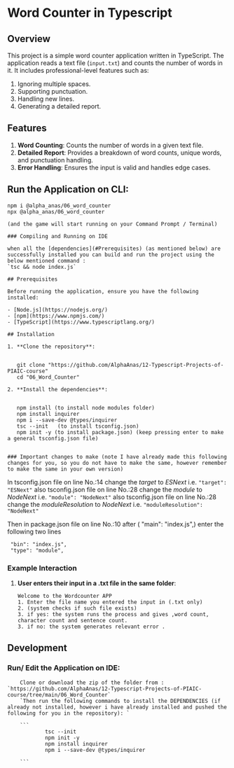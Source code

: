 # Word Counter in Typescript

## Overview

This project is a simple word counter application written in TypeScript. The application reads a text file (`input.txt`) and counts the number of words in it. It includes professional-level features such as:

1. Ignoring multiple spaces.
2. Supporting punctuation.
3. Handling new lines.
4. Generating a detailed report.

## Features

1. **Word Counting**: Counts the number of words in a given text file.
2. **Detailed Report**: Provides a breakdown of word counts, unique words, and punctuation handling.
3. **Error Handling**: Ensures the input is valid and handles edge cases.
## Run the Application on CLI:

```
npm i @alpha_anas/06_word_counter
npx @alpha_anas/06_word_counter

(and the game will start running on your Command Prompt / Terminal)

### Compiling and Running on IDE

when all the [dependencies](#Prerequisites) (as mentioned below) are successfully installed you can build and run the project using the
below mentioned command :
`tsc && node index.js`

## Prerequisites

Before running the application, ensure you have the following installed:

- [Node.js](https://nodejs.org/)
- [npm](https://www.npmjs.com/)
- [TypeScript](https://www.typescriptlang.org/)

## Installation

1. **Clone the repository**:

   
   git clone "https://github.com/AlphaAnas/12-Typescript-Projects-of-PIAIC-course"
   cd "06_Word_Counter"
  
2. **Install the dependencies**:

 
   npm install (to install node modules folder)
   npm install inquirer
   npm i --save-dev @types/inquirer
   tsc --init   (to install tsconfig.json)
   npm init -y (to install package.json) (keep pressing enter to make a general tsconfig.json file)

   
### Important changes to make (note I have already made this following changes for you, so you do not have to make the same, however remember to make the same in your own version)

   ```
   In tsconfig.json file on line No.:14 change the *target* to *ESNext* i.e. `"target": "ESNext"` 
   also tsconfig.json file on line No.:28 change the *module* to *NodeNext* i.e. `"module": "NodeNext"`
   also tsconfig.json file on line No.:28 change the *moduleResolution* to *NodeNext* i.e. `"moduleResolution": "NodeNext"`

   Then in package.json file on line No.:10 after ( "main": "index.js",) enter the following two lines
   ```
    "bin": "index.js",
    "type": "module",
   ```
### Example Interaction

1. **User enters their input in a .txt file in the same folder**:

   ```
   Welcome to the Wordcounter APP
   1. Enter the file name you entered the input in (.txt only)
   2. (system checks if such file exists)
   3. if yes: the system runs the process and gives ,word count, character count and sentence count.
   3. if no: the system generates relevant error . 
   ```


## Development

### Run/ Edit the Application on IDE:

        Clone or download the zip of the folder from : `https://github.com/AlphaAnas/12-Typescript-Projects-of-PIAIC-course/tree/main/06_Word_Counter`
        `Then run the following commands to install the DEPENDENCIES (if already not installed, however i have already installed and pushed the following for you in the repository): `

        ```
                tsc --init
                npm init -y
                npm install inquirer
                npm i --save-dev @types/inquirer

        ```

